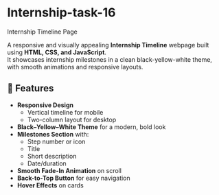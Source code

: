 # Internship-task-16
Internship Timeline Page

A responsive and visually appealing **Internship Timeline** webpage built using **HTML, CSS, and JavaScript**.  
It showcases internship milestones in a clean black-yellow-white theme, with smooth animations and responsive layouts.


## 📌 Features
- **Responsive Design**  
  - Vertical timeline for mobile  
  - Two-column layout for desktop  
- **Black–Yellow–White Theme** for a modern, bold look  
- **Milestones Section** with:
  - Step number or icon
  - Title
  - Short description
  - Date/duration
- **Smooth Fade-In Animation** on scroll  
- **Back-to-Top Button** for easy navigation  
- **Hover Effects** on cards  
